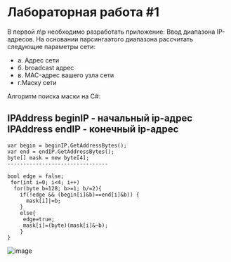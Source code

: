 # Лабораторная работа #1

В первой л\р необходимо разработать приложение:
Ввод диапазона IP-адресов.
На основании парсингаэтого диапазона рассчитать следующие параметры сети:
- а. Адрес сети
- б. broadcast адрес
- в. MAC-адрес вашего узла сети
- г.Маску сети

Алгоритм поиска маски на C#:

IPAddress beginIP - начальный ip-адрес
IPAddress endIP - конечный ip-адрес
--------------------------------
```
var begin = beginIP.GetAddressBytes();
var end = endIP.GetAddressBytes();
byte[] mask = new byte[4];
--------------------------------

bool edge = false;
 for(int i=0; i<4; i++)
  for(byte b=128; b>=1; b/=2){
    if(!edge && (begin[i]&b)==end[i]&b)) {
      mask[i]|=b;
    }
    else{
     edge=true;
     mask[i]=(byte)(mask[i]&~b);
    }
}
```




![image](https://github.com/danissimoae/AoCSaN-Sem4/assets/118019309/012515bb-bcf8-4be2-82b3-980547a8be6c)
